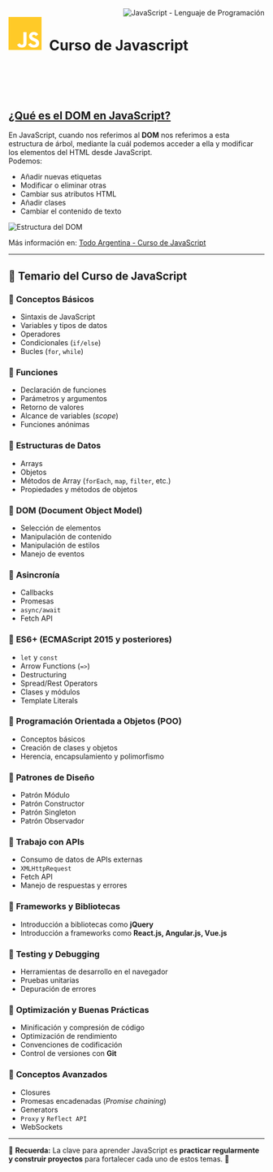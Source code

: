 
<div align="right"> 
    <img src="https://img.shields.io/badge/javascript-lenguaje%20de%20programacion-fff700?style=for-the-badge&logo=javascript&labelColor=080808" 
         alt="JavaScript - Lenguaje de Programación">     
</div>  
<div align="left"> 
     <img src="https://github.com/judali05/JAVASCRIPT/blob/main/javascript_logo.png" 
     style="width: 65px; height: 65px; margin-right: 15px;" align="left">  
</div> 

# Curso de Javascript



<br><br>
---

## [¿Qué es el DOM en JavaScript?](https://lenguajejs.com/javascript/dom/que-es/)

En JavaScript, cuando nos referimos al **DOM** nos referimos a esta estructura de árbol, mediante la cuál podemos acceder a ella y modificar los elementos del HTML desde JavaScript.  
Podemos:  
- Añadir nuevas etiquetas  
- Modificar o eliminar otras  
- Cambiar sus atributos HTML  
- Añadir clases  
- Cambiar el contenido de texto  

![Estructura del DOM](https://github.com/judali05/JAVASCRIPT/assets/129390687/6c094ff8-64c1-4a39-a2af-56c07a2d314e)  

Más información en: [Todo Argentina - Curso de JavaScript](https://www.todo-argentina.net/cursos/javascript/pagina2.php)  

---

## 📌 Temario del Curso de JavaScript

### 🔹 **Conceptos Básicos**
- Sintaxis de JavaScript  
- Variables y tipos de datos  
- Operadores  
- Condicionales (`if/else`)  
- Bucles (`for`, `while`)  

### 🔹 **Funciones**
- Declaración de funciones  
- Parámetros y argumentos  
- Retorno de valores  
- Alcance de variables (*scope*)  
- Funciones anónimas  

### 🔹 **Estructuras de Datos**
- Arrays  
- Objetos  
- Métodos de Array (`forEach`, `map`, `filter`, etc.)  
- Propiedades y métodos de objetos  

### 🔹 **DOM (Document Object Model)**
- Selección de elementos  
- Manipulación de contenido  
- Manipulación de estilos  
- Manejo de eventos  

### 🔹 **Asincronía**
- Callbacks  
- Promesas  
- `async/await`  
- Fetch API  

### 🔹 **ES6+ (ECMAScript 2015 y posteriores)**
- `let` y `const`  
- Arrow Functions (`=>`)  
- Destructuring  
- Spread/Rest Operators  
- Clases y módulos  
- Template Literals  

### 🔹 **Programación Orientada a Objetos (POO)**
- Conceptos básicos  
- Creación de clases y objetos  
- Herencia, encapsulamiento y polimorfismo  

### 🔹 **Patrones de Diseño**
- Patrón Módulo  
- Patrón Constructor  
- Patrón Singleton  
- Patrón Observador  

### 🔹 **Trabajo con APIs**
- Consumo de datos de APIs externas  
- `XMLHttpRequest`  
- Fetch API  
- Manejo de respuestas y errores  

### 🔹 **Frameworks y Bibliotecas**
- Introducción a bibliotecas como **jQuery**  
- Introducción a frameworks como **React.js, Angular.js, Vue.js**  

### 🔹 **Testing y Debugging**
- Herramientas de desarrollo en el navegador  
- Pruebas unitarias  
- Depuración de errores  

### 🔹 **Optimización y Buenas Prácticas**
- Minificación y compresión de código  
- Optimización de rendimiento  
- Convenciones de codificación  
- Control de versiones con **Git**  

### 🔹 **Conceptos Avanzados**
- Closures  
- Promesas encadenadas (*Promise chaining*)  
- Generators  
- `Proxy` y `Reflect API`  
- WebSockets  

---

📌 **Recuerda:** La clave para aprender JavaScript es **practicar regularmente y construir proyectos** para fortalecer cada uno de estos temas. 🚀



